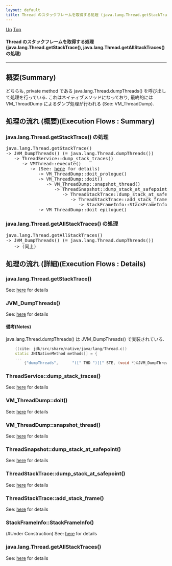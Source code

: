 ```yaml
---
layout: default
title: Thread のスタックフレームを取得する処理 (java.lang.Thread.getStackTrace(), java.lang.Thread.getAllStackTraces() の処理)  
---
```

[Up](nokB2etACd.html) [Top](../index.html)

#### Thread のスタックフレームを取得する処理 (java.lang.Thread.getStackTrace(), java.lang.Thread.getAllStackTraces() の処理)  

--- 
## 概要(Summary)
どちらも, private method である java.lang.Thread.dumpThreads() を呼び出して処理を行っている.
これはネイティブメソッドになっており, 最終的には VM_ThreadDump によるダンプ処理が行われる
(See: VM_ThreadDump).


## 処理の流れ (概要)(Execution Flows : Summary)
### java.lang.Thread.getStackTrace() の処理
<div class="flow-abst"><pre>
java.lang.Thread.getStackTrace()
-&gt; JVM_DumpThreads() (= java.lang.Thread.dumpThreads())
   -&gt; ThreadService::dump_stack_traces()
      -&gt; VMThread::execute()
         -&gt; (See: <a href="no2935qaz.html">here</a> for details)
            -&gt; VM_ThreadDump::doit_prologue()
            -&gt; VM_ThreadDump::doit()
               -&gt; VM_ThreadDump::snapshot_thread()
                  -&gt; ThreadSnapshot::dump_stack_at_safepoint()
                     -&gt; ThreadStackTrace::dump_stack_at_safepointr()
                        -&gt; ThreadStackTrace::add_stack_frame()
                           -&gt; StackFrameInfo::StackFrameInfo()
            -&gt; VM_ThreadDump::doit_epilogue()
</pre></div>

### java.lang.Thread.getAllStackTraces() の処理
<div class="flow-abst"><pre>
java.lang.Thread.getAllStackTraces()
-&gt; JVM_DumpThreads() (= java.lang.Thread.dumpThreads())
   -&gt; (同上)
</pre></div>


## 処理の流れ (詳細)(Execution Flows : Details)
### java.lang.Thread.getStackTrace()
See: [here](no2114_DT.html) for details
### JVM_DumpThreads()
See: [here](no2114ZYf.html) for details
#### 備考(Notes)
java.lang.Thread.dumpThreads() は JVM_DumpThreads() で実装されている.


```cpp
    ((cite: jdk/src/share/native/java/lang/Thread.c))
    static JNINativeMethod methods[] = {
    ...
        {"dumpThreads",      "([" THD ")[[" STE, (void *)&JVM_DumpThreads},
```

### ThreadService::dump_stack_traces()
See: [here](no2114mil.html) for details
### VM_ThreadDump::doit()
See: [here](no2114QGC.html) for details
### VM_ThreadDump::snapshot_thread()
See: [here](no2114R5g.html) for details
### ThreadSnapshot::dump_stack_at_safepoint()
See: [here](no2114eDn.html) for details
### ThreadStackTrace::dump_stack_at_safepoint()
See: [here](no2114rNt.html) for details
### ThreadStackTrace::add_stack_frame()
See: [here](no21144Xz.html) for details
### StackFrameInfo::StackFrameInfo()
(#Under Construction)
See: [here](no2114qhC.html) for details

### java.lang.Thread.getAllStackTraces()
See: [here](no2114MOZ.html) for details






